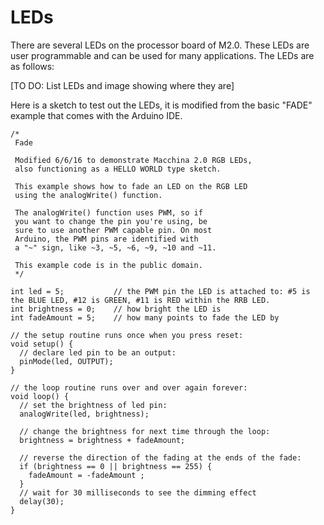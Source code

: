 LEDs
====

There are several LEDs on the processor board of M2.0. These LEDs are user programmable and can be used for many applications. The LEDs are as follows:

\[TO DO: List LEDs and image showing where they are\]

Here is a sketch to test out the LEDs, it is modified from the basic "FADE" example that comes with the Arduino IDE.

```
/*
 Fade

 Modified 6/6/16 to demonstrate Macchina 2.0 RGB LEDs,
 also functioning as a HELLO WORLD type sketch. 

 This example shows how to fade an LED on the RGB LED
 using the analogWrite() function.

 The analogWrite() function uses PWM, so if
 you want to change the pin you're using, be
 sure to use another PWM capable pin. On most
 Arduino, the PWM pins are identified with 
 a "~" sign, like ~3, ~5, ~6, ~9, ~10 and ~11.

 This example code is in the public domain.
 */

int led = 5;           // the PWM pin the LED is attached to: #5 is the BLUE LED, #12 is GREEN, #11 is RED within the RRB LED. 
int brightness = 0;    // how bright the LED is
int fadeAmount = 5;    // how many points to fade the LED by

// the setup routine runs once when you press reset:
void setup() {
  // declare led pin to be an output:
  pinMode(led, OUTPUT);
}

// the loop routine runs over and over again forever:
void loop() {
  // set the brightness of led pin:
  analogWrite(led, brightness);

  // change the brightness for next time through the loop:
  brightness = brightness + fadeAmount;

  // reverse the direction of the fading at the ends of the fade:
  if (brightness == 0 || brightness == 255) {
    fadeAmount = -fadeAmount ;
  }
  // wait for 30 milliseconds to see the dimming effect
  delay(30);
}
```


